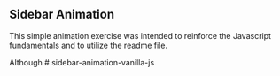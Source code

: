 ## Sidebar Animation

This simple animation exercise was intended to reinforce the Javascript fundamentals and to utilize the readme file.

Although # sidebar-animation-vanilla-js
